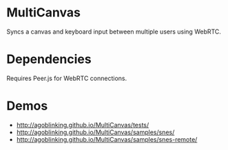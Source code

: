 MultiCanvas
===========
Syncs a canvas and keyboard input between multiple users using WebRTC.

Dependencies
============
Requires Peer.js for WebRTC connections.


Demos
=====

- http://agoblinking.github.io/MultiCanvas/tests/
- http://agoblinking.github.io/MultiCanvas/samples/snes/
- http://agoblinking.github.io/MultiCanvas/samples/snes-remote/
